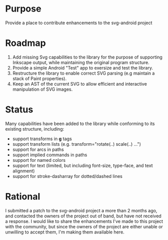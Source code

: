 # Purpose #

Provide a place to contribute enhancements to the svg-android project


# Roadmap #

  1. Add missing Svg capabilities to the library for the purpose of supporting Inkscape output, while maintaining the original program structure.
  1. Provide a simple Android "Test" app to exersize and test the library.
  1. Restructure the library to enable correct SVG parsing (e.g maintain a stack of Paint properties).
  1. Keep an AST of the current SVG to allow efficient and interactive manipulation of SVG images.

# Status #

Many capabilities have been added to the library while conforming to
its existing structure, including:
  * support transforms in **g** tags
  * support transform lists (e.g. transform="rotate(..) scale(..) ...")
  * support for arcs in paths
  * support implied commands in paths
  * support for named colors
  * support for text (limited, but including font-size, type-face, and text alignment)
  * support for stroke-dasharray for dotted/dashed lines


# Rational #

I submitted a patch to the svg-android project a more than 2 months
ago, and contacted the owners of the project out of band, but have not
received a response.  I would like to share the enhancements I've made
to this project with the community, but since the owners of the project are either unable or unwilling to accept them, I'm making them available
here.